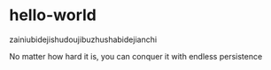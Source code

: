 # hello-world
zainiubidejishudoujibuzhushabidejianchi

No matter how hard it is, you can conquer it with endless persistence
